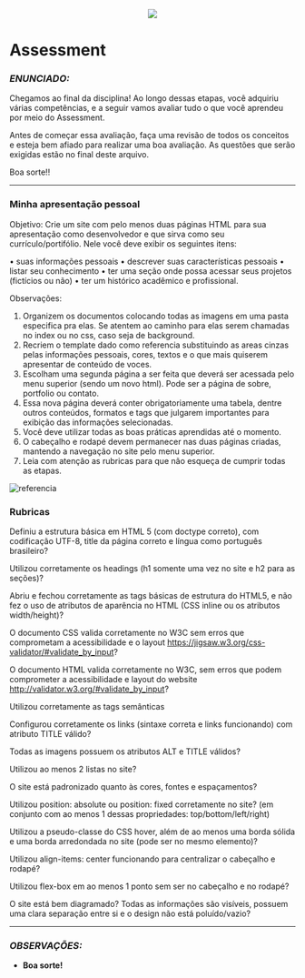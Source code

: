 <p align="center">
    <img src="https://www.infnet.edu.br/infnet/wp-content/themes/infnet.homepage//assets/img/LogoInfnetRodape.png"/>
</p>

# Assessment

### _ENUNCIADO:_

Chegamos ao final da disciplina! Ao longo dessas etapas, você adquiriu várias competências, e a seguir vamos avaliar tudo o que você aprendeu por meio do Assessment.

Antes de começar essa avaliação, faça uma revisão de todos os conceitos e esteja bem afiado para realizar uma boa avaliação. As questões que serão exigidas estão no final deste arquivo.

Boa sorte!!

----

### Minha apresentação pessoal

Objetivo: Crie um site com pelo menos duas páginas HTML para sua apresentação como desenvolvedor e que sirva como seu currículo/portifólio. Nele você deve exibir os seguintes itens:

•	suas informações pessoais
•	descrever suas características pessoais
•	listar seu conhecimento
•	ter uma seção onde possa acessar seus projetos (fictícios ou não)
•	ter um histórico acadêmico e profissional.

Observações:

1. Organizem os documentos colocando todas as imagens em uma pasta especifica pra elas. Se atentem ao caminho para elas serem chamadas no index ou no css, caso seja de background.
2. Recriem o template dado como referencia substituindo as areas cinzas pelas informações pessoais, cores, textos e o que mais quiserem apresentar de conteúdo de voces.
3. Escolham uma segunda página a ser feita que deverá ser acessada pelo menu superior (sendo um novo html). Pode ser a página de sobre, portfolio ou contato.
4. Essa nova página deverá conter obrigatoriamente uma tabela, dentre outros conteúdos, formatos e tags que julgarem importantes para exibição das informações selecionadas.
5. Você deve utilizar todas as boas práticas aprendidas até o momento.
6. O cabeçalho e rodapé devem permanecer nas duas páginas criadas, mantendo a navegação no site pelo menu superior.
7. Leia com atenção as rubricas para que não esqueça de cumprir todas as etapas.

![referencia](referencia_2.jpg)

### Rubricas

Definiu a estrutura básica em HTML 5 (com doctype correto), com codificação UTF-8, title da página correto e língua como português brasileiro?

Utilizou corretamente os headings (h1 somente uma vez no site e h2 para as seções)?

Abriu e fechou corretamente as tags básicas de estrutura do HTML5, e não fez o uso de atributos de aparência no HTML (CSS inline ou os atributos width/height)?

O documento CSS valida corretamente no W3C sem erros que comprometam a acessibilidade e o layout https://jigsaw.w3.org/css-validator/#validate_by_input?

O documento HTML valida corretamente no W3C, sem erros que podem comprometer a acessibilidade e layout do website http://validator.w3.org/#validate_by_input?

Utilizou corretamente as tags semânticas

Configurou corretamente os links (sintaxe correta e links funcionando) com atributo TITLE válido?

Todas as imagens possuem os atributos ALT e TITLE válidos?

Utilizou ao menos 2 listas no site?

O site está padronizado quanto às cores, fontes e espaçamentos?

Utilizou position: absolute ou position: fixed corretamente no site? (em conjunto com ao menos 1 dessas propriedades: top/bottom/left/right)

Utilizou a pseudo-classe do CSS hover, além de ao menos uma borda sólida e uma borda arredondada no site (pode ser no mesmo elemento)?

Utilizou align-items: center funcionando para centralizar o cabeçalho e rodapé?

Utilizou flex-box em ao menos 1 ponto sem ser no cabeçalho e no rodapé?

O site está bem diagramado? Todas as informações são visíveis, possuem uma clara separação entre si e o design não está poluído/vazio?


---

### _OBSERVAÇÕES:_

- **Boa sorte!**
